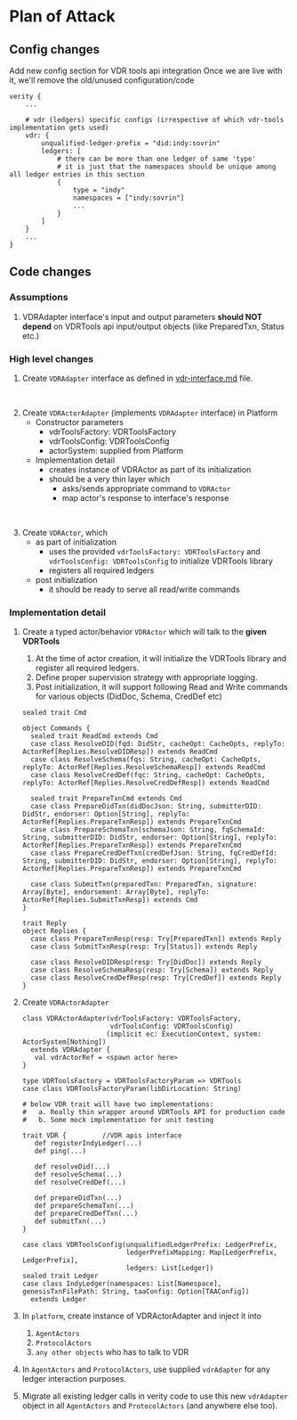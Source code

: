 # Plan of Attack

## Config changes
Add new config section for VDR tools api integration
Once we are live with it, we'll remove the old/unused configuration/code

```
verity {
    ...

    # vdr (ledgers) specific configs (irrespective of which vdr-tools implementation gets used)
    vdr: {
        unqualified-ledger-prefix = "did:indy:sovrin"
        ledgers: [
            # there can be more than one ledger of same 'type'
            # it is just that the namespaces should be unique among all ledger entries in this section 
            {
                type = "indy"
                namespaces = ["indy:sovrin"]
                ...
            }
        ]
    }
    ...
}
```


## Code changes

### Assumptions
1. VDRAdapter interface's input and output parameters **should NOT depend** on VDRTools api 
   input/output objects (like PreparedTxn, Status etc.)

### High level changes
1. Create `VDRAdapter` interface as defined in [vdr-interface.md](vdr-interface.md) file.

<br/>

2. Create `VDRActorAdapter` (implements `VDRAdapter` interface) in Platform
   * Constructor parameters
     * vdrToolsFactory: VDRToolsFactory
     * vdrToolsConfig: VDRToolsConfig
     * actorSystem: supplied from Platform
   * Implementation detail
     * creates instance of VDRActor as part of its initialization
     * should be a very thin layer which
       * asks/sends appropriate command to `VDRActor`
       * map actor's response to interface's response

<br/>

3. Create `VDRActor`, which
   * as part of initialization
     * uses the provided `vdrToolsFactory: VDRToolsFactory` and `vdrToolsConfig: VDRToolsConfig` to initialize VDRTools library 
     * registers all required ledgers
   * post initialization
     * it should be ready to serve all read/write commands

### Implementation detail

1. Create a typed actor/behavior `VDRActor` which will talk to the **given VDRTools**
   1. At the time of actor creation, it will initialize the VDRTools library and register all required ledgers.
   2. Define proper supervision strategy with appropriate logging.
   3. Post initialization, it will support following Read and Write commands for various objects (DidDoc, Schema, CredDef etc)

   ```
   sealed trait Cmd
       
   object Commands {
     sealed trait ReadCmd extends Cmd
     case class ResolveDID(fqd: DidStr, cacheOpt: CacheOpts, replyTo: ActorRef[Replies.ResolveDIDResp]) extends ReadCmd
     case class ResolveSchema(fqs: String, cacheOpt: CacheOpts, replyTo: ActorRef[Replies.ResolveSchemaResp]) extends ReadCmd
     case class ResolveCredDef(fqc: String, cacheOpt: CacheOpts, replyTo: ActorRef[Replies.ResolveCredDefResp]) extends ReadCmd
   
     sealed trait PrepareTxnCmd extends Cmd
     case class PrepareDidTxn(didDocJson: String, submitterDID: DidStr, endorser: Option[String], replyTo: ActorRef[Replies.PrepareTxnResp]) extends PrepareTxnCmd 
     case class PrepareSchemaTxn(schemaJson: String, fqSchemaId: String, submitterDID: DidStr, endorser: Option[String], replyTo: ActorRef[Replies.PrepareTxnResp]) extends PrepareTxnCmd
     case class PrepareCredDefTxn(credDefJson: String, fqCredDefId: String, submitterDID: DidStr, endorser: Option[String], replyTo: ActorRef[Replies.PrepareTxnResp]) extends PrepareTxnCmd
       
     case class SubmitTxn(preparedTxn: PreparedTxn, signature: Array[Byte], endorsement: Array[Byte], replyTo: ActorRef[Replies.SubmitTxnResp]) extends Cmd
   }
       
   trait Reply
   object Replies {
     case class PrepareTxnResp(resp: Try[PreparedTxn]) extends Reply
     case class SubmitTxnResp(resp: Try[Status]) extends Reply
       
     case class ResolveDIDResp(resp: Try[DidDoc]) extends Reply
     case class ResolveSchemaResp(resp: Try[Schema]) extends Reply
     case class ResolveCredDefResp(resp: Try[CredDef]) extends Reply
   }
   ```

2. Create `VDRActorAdapter`
   ```
   class VDRActorAdapter(vdrToolsFactory: VDRToolsFactory, 
                         vdrToolsConfig: VDRToolsConfig)
                        (implicit ec: ExecutionContext, system: ActorSystem[Nothing]) 
     extends VDRAdapter {
      val vdrActorRef = <spawn actor here>
   }
   
   type VDRToolsFactory = VDRToolsFactoryParam => VDRTools
   case class VDRToolsFactoryParam(libDirLocation: String)
   
   # below VDR trait will have two implementations:
   #   a. Really thin wrapper around VDRTools API for production code
   #   b. Some mock implementation for unit testing

   trait VDR {         //VDR apis interface
      def registerIndyLedger(...)
      def ping(...)
   
      def resolveDid(...)
      def resolveSchema(...)
      def resolveCredDef(...)
   
      def prepareDidTxn(...)
      def prepareSchemaTxn(...)
      def prepareCredDefTxn(...)
      def submitTxn(...)
   }

   case class VDRToolsConfig(unqualifiedLedgerPrefix: LedgerPrefix,
                             ledgerPrefixMapping: Map[LedgerPrefix, LedgerPrefix], 
                             ledgers: List[Ledger])   
   sealed trait Ledger
   case class IndyLedger(namespaces: List[Namespace], genesisTxnFilePath: String, taaConfig: Option[TAAConfig]) 
     extends Ledger
   ```

3. In `platform`, create instance of VDRActorAdapter and inject it into 
   1. `AgentActors` 
   2. `ProtocolActors`
   3. `any other objects` who has to talk to VDR

4. In `AgentActors` and `ProtocolActors`, use supplied `vdrAdapter` for any ledger interaction purposes.

5. Migrate all existing ledger calls in verity code to use this new `vdrAdapter` 
   object in all `AgentActors` and `ProtocolActors` (and anywhere else too).